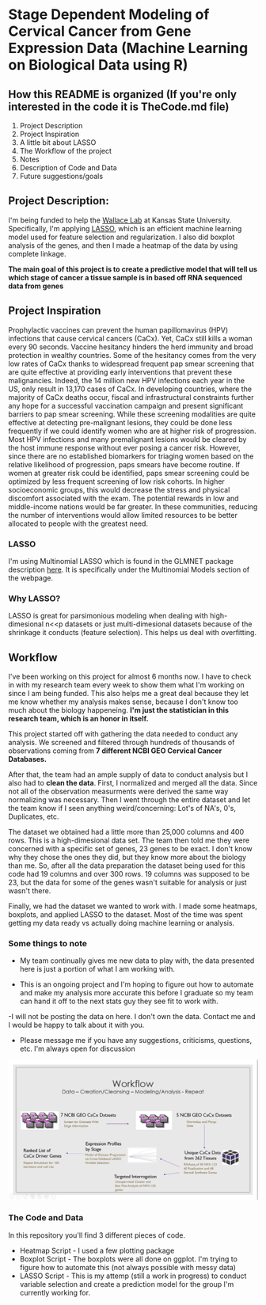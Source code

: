 # Stage Dependent Modeling of Cervical Cancer from Gene Expression Data (Machine Learning on Biological Data using R)

## How this README is organized (If you're only interested in the code it is TheCode.md file)
1. Project Description
2. Project Inspiration 
3. A little bit about LASSO
4. The Workflow of the project
5. Notes
6. Description of Code and Data
8. Future suggestions/goals 

## Project Description:
I'm being funded to help the [Wallace Lab](https://wallacelabksu.weebly.com/) at Kansas State University. Specifically, I'm applying [LASSO](https://www.jstor.org/stable/2346178?seq=1), which is an efficient machine learning model used for feature selection and regularization. I also did boxplot analysis of the genes, and then I made a heatmap of the data by using complete linkage. 

__The main goal of this project is to create a predictive model that will tell us which stage of cancer a tissue sample is in based off RNA sequenced data from genes__

## Project Inspiration
Prophylactic vaccines can prevent the human papillomavirus (HPV) infections that cause cervical cancers (CaCx). Yet, CaCx still kills a woman every 90 seconds. Vaccine hesitancy hinders the herd immunity and broad protection in wealthy countries. Some of the hesitancy comes from the very low rates of CaCx thanks to widespread frequent pap smear screening that are quite effective at providing early interventions that prevent these malignancies. Indeed, the 14 million new HPV infections each year in the US, only result in 13,170 cases of CaCx. In developing countries, where the majority of CaCx deaths occur, fiscal and infrastructural constraints further any hope for a successful vaccination campaign and present significant barriers to pap smear screening. 
While these screening modalities are quite effective at detecting pre-malignant lesions, they could be done less frequently if we could identify women who are at higher risk of progression. Most HPV infections and many premalignant lesions would be cleared by the host immune response without ever posing a cancer risk. However, since there are no established biomarkers for triaging women based on the relative likelihood of progression, paps smears have become routine.  If women at greater risk could be identified, paps smear screening could be optimized by less frequent screening of low risk cohorts. In higher socioeconomic groups, this would decrease the stress and physical discomfort associated with the exam. The potential rewards in low and middle-income nations would be far greater. In these communities, reducing the number of interventions would allow limited resources to be better allocated to people with the greatest need.

### LASSO
I'm using Multinomial LASSO which is found in the GLMNET package description [here](https://web.stanford.edu/~hastie/glmnet/glmnet_alpha.html). It is specifically under the Multinomial Models section of the webpage. 

### Why LASSO?
LASSO is great for parsimonious modeling when dealing with high-dimesional n<<p datasets or just multi-dimesional datasets because of the shrinkage it conducts (feature selection). This helps us deal with overfitting. 

## Workflow
I've been working on this project for almost 6 months now. I have to check in with my research team every week to show them what I'm working on since I am being funded. This also helps me a great deal because they let me know whether my analysis makes sense, because I don't know too much about the biology happeneing. __I'm just the statistician in this research team, which is an honor in itself.__

This project started off with gathering the data needed to conduct any analysis. We screened and filtered through hundreds of thousands of observations coming from __7 different NCBI GEO Cervical Cancer Databases.__ 

After that, the team had an ample supply of data to conduct analysis but I also had to __clean the data__. First, I normalized and merged all the data. Since not all of the observation measurments were derived the same way normalizing was necessary. Then I went through the entire dataset and let the team know if I seen anything weird/concerning: Lot's of NA's, 0's, Duplicates, etc. 

The dataset we obtained had a little more than 25,000 columns and 400 rows. This is a high-dimesional data set. The team then told me they were concerned with a specific set of genes, 23 genes to be  exact. I don't know why they chose the ones they did, but they know more about the biology than me. So, after all the data preparation the dataset being used for this code had 19 columns and over 300 rows. 19 columns was supposed to be 23, but the data for some of the genes wasn't suitable for analysis or just wasn't there. 

Finally, we had the dataset we wanted to work with. I made some heatmaps, boxplots, and applied LASSO to the dataset. Most of the time was spent getting my data ready vs actually doing machine learning or analysis. 

### Some things to note
- My team continually gives me new data to play with, the data presented here is just a portion of what I am working with. 

- This is an ongoing project and I'm hoping to figure out how to automate and make my analysis more accurate this before I graduate so my team can hand it off to the next stats guy they see fit to work with.

-I will not be posting the data on here. I don't own the data. Contact me and I would be happy to talk about it with you.  

- Please message me if you have any suggestions, criticisms, questions, etc. I'm always open for discussion

![](thing.png)

### The Code and Data 
In this repository you'll find 3 different pieces of code. 
- Heatmap Script - I used a few plotting package
- Boxplot Script - The boxplots were all done on ggplot. I'm trying to figure how to automate this (not always possible with messy data)
- LASSO Script - This is my attemp (still a work in progress) to conduct variable selection and create a prediction model for the group I'm currently working for.
